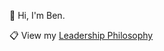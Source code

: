 👋 Hi, I'm Ben.

📋 View my [Leadership Philosophy](https://github.com/benedict-ryan/bio/blob/main/leadership-philosophy.md)

